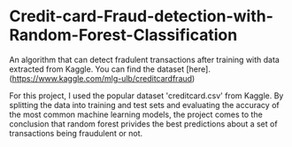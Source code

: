 # Credit-card-Fraud-detection-with-Random-Forest-Classification
An algorithm that can detect fradulent transactions after training with data extracted from Kaggle. You can find the dataset [here].(https://www.kaggle.com/mlg-ulb/creditcardfraud) 

For this project, I used the popular dataset 'creditcard.csv' from Kaggle. By splitting the data into training and test sets and evaluating the accuracy of the most common
machine learning models, the project comes to the conclusion that random forest privides the best predictions about a set of transactions being fraudulent or not.
